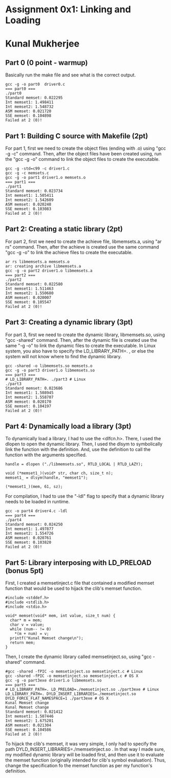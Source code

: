 # Assignment 0x1: Linking and Loading
# Kunal Mukherjee 

## Part 0 (0 point - warmup)

Basically run the make file and see what is the correct output. 

```
gcc -g -o part0  driver0.c
=== part0 ===
./part0
Standard memset: 0.022295
Int memset1: 1.498411
Int memset2: 1.548732
ASM memset: 0.021720
SSE memset: 0.104898
Failed at 2 (0)!
```

## Part 1: Building C source with Makefile (2pt)

For part 1, first we need to create the object files (ending with .o) using "gcc -g -c" command. Then, after the object files have been created using, run the "gcc -g -o" command to link the object files to create the executable. 

```
gcc -g -std=c99 -c driver1.c
gcc -g -c memsets.c
gcc -g -o part1 driver1.o memsets.o
=== part1 ===
./part1
Standard memset: 0.023734
Int memset1: 1.505411
Int memset2: 1.542609
ASM memset: 0.020248
SSE memset: 0.103083
Failed at 2 (0)!

```

## Part 2: Creating a static library (2pt)

For part 2, first we need to create the achieve file, libmemsets.a,  using "ar rs" command. Then, after the achieve is created use the same command "gcc -g -o" to link the achieve files to create the executable. 

```
ar rs libmemsets.a memsets.o
ar: creating archive libmemsets.a
gcc -g -o part2 driver1.o libmemsets.a
=== part2 ===
./part2
Standard memset: 0.022580
Int memset1: 1.511463
Int memset2: 1.550680
ASM memset: 0.020007
SSE memset: 0.105547
Failed at 2 (0)!
```

## Part 3: Creating a dynamic library (3pt)

For part 3, first we need to create the dynamic library, libmemsets.so,  using "gcc -shared" command. Then, after the dynamic file is created use the same "-g -o" to link the dynamic files to create the executable. In Linux system, you also have to specify the LD_LIBRARY_PATH=. , or else the system will not know where to find the dynamic library.

```
gcc -shared -o libmemsets.so memsets.o
gcc -g -o part3 driver1.o libmemsets.so
=== part3 ===
# LD_LIBRARY_PATH=. ./part3 # Linux
./part3
Standard memset: 0.023686
Int memset1: 1.508945
Int memset2: 1.558707
ASM memset: 0.020170
SSE memset: 0.104197
Failed at 2 (0)!

```

## Part 4: Dynamically load a library (3pt)

To dynamically load a library, I had to use the <dlfcn.h>. There, I used the dlopen to open the dynamic library. Then, I used the dlsym to symbolically link the function with the definition. And, use the definition to call the function with the arguments specified.

```
handle = dlopen ("./libmemsets.so", RTLD_LOCAL | RTLD_LAZY);

void (*memset1_)(void* str, char ch, size_t n);
memset1_ = dlsym(handle, "memset1");

(*memset1_)(mem, 61, sz);
```

For compilation, I had to use the "-ldl" flag to specify that a dynamic library needs to be loaded in runtime.

```
gcc -o part4 driver4.c -ldl
=== part4 ===
./part4
Standard memset: 0.024250
Int memset1: 1.497877
Int memset2: 1.554726
ASM memset: 0.020761
SSE memset: 0.103820
Failed at 2 (0)!
```

## Part 5: Library interposing with LD_PRELOAD (bonus 5pt)

First, I created a memsetinject.c file that contained a modified memset function that would be used to hijack the clib's memset function. 

```
#include <stddef.h>
#include <stdlib.h>
#include <stdio.h>

void* memset(void* mem, int value, size_t num) {
  char* m = mem;
  char v = value;
  while (num-- != 0)
    *(m + num) = v;
  printf("Kunal Memset change\n");
  return mem;
}
```

Then, I create the dynamic library called memsetinject.so, using "gcc -shared" command.

```
#gcc -shared -fPIC -o memsetinject.so memsetinject.c # Linux
gcc -shared -fPIC -o memsetinject.so memsetinject.c # OS X
gcc -g -o part3exe driver1.o libmemsets.so
=== part5 ===
# LD_LIBRARY_PATH=. LD_PRELOAD=./memsetinject.so ./part3exe # Linux
LD_LIBRARY_PATH=. DYLD_INSERT_LIBRARIES=./memsetinject.so DYLD_FORCE_FLAT_NAMESPACE=1 ./part3exe # OS X
Kunal Memset change
Kunal Memset change
Standard memset: 0.021412
Int memset1: 1.507446
Int memset2: 1.675201
ASM memset: 0.021304
SSE memset: 0.104586
Failed at 2 (0)!
```

To hijack the clib's memset, it was very simple, I only had to specify the path DYLD_INSERT_LIBRARIES=./memsetinject.so . In that way 	I made sure, my modified dynamic library will be loaded first, and then use it to evaluate the memset function (originally intended for clib's symbol evaluation). Thus, change the specification fo the memset function as per my function's definition.